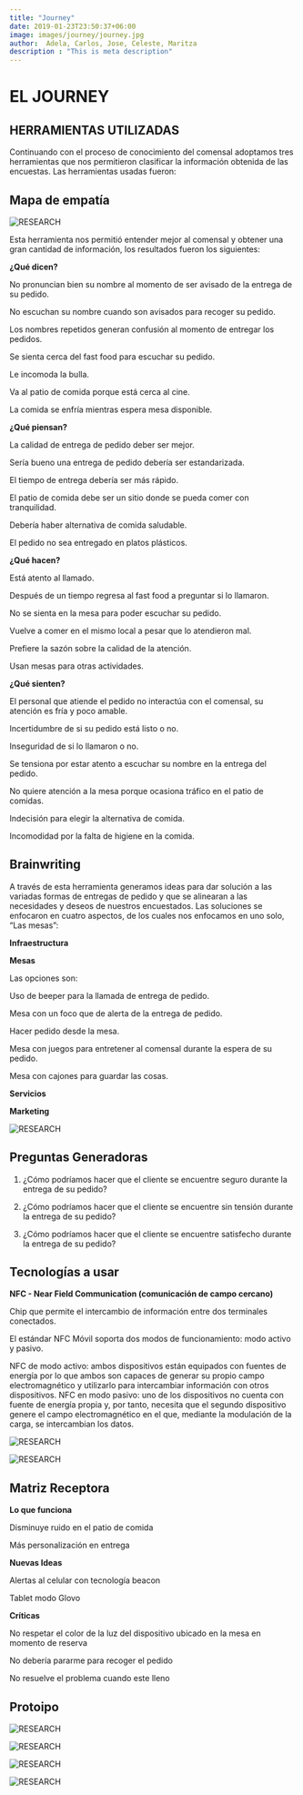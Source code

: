 ```yaml
---
title: "Journey"
date: 2019-01-23T23:50:37+06:00
image: images/journey/journey.jpg
author:  Adela, Carlos, Jose, Celeste, Maritza
description : "This is meta description"
---
```


# EL JOURNEY

HERRAMIENTAS UTILIZADAS
----

Continuando con el proceso de conocimiento del comensal adoptamos tres herramientas que nos permitieron clasificar la información obtenida de las encuestas.
Las herramientas usadas fueron:

Mapa de empatía
--

![RESEARCH](/research-insight/images/work/mapa.jpeg)

Esta herramienta nos permitió entender mejor al comensal y obtener una gran cantidad de información, los resultados fueron los siguientes:

**¿Qué dicen?**

No pronuncian bien su nombre al momento de ser avisado de la entrega de su pedido.

No escuchan su nombre cuando son avisados para recoger su pedido.

Los nombres repetidos generan confusión al momento de entregar los pedidos.

Se sienta cerca del fast food para escuchar su pedido.

Le incomoda la bulla.

Va al patio de comida porque está cerca al cine.

La comida se enfría mientras espera mesa disponible.

**¿Qué piensan?**

La calidad de entrega de pedido deber ser mejor.

Sería bueno una entrega de pedido debería ser estandarizada.

El tiempo de entrega debería ser más rápido.

El patio de comida debe ser un sitio donde se pueda comer con tranquilidad.

Debería haber alternativa de comida saludable.

El pedido no sea entregado en platos plásticos.

**¿Qué hacen?**

Está atento al llamado.

Después de un tiempo regresa al fast food a preguntar si lo llamaron.

No se sienta en la mesa para poder escuchar su pedido.

Vuelve a comer en el mismo local a pesar que lo atendieron mal.

Prefiere la sazón sobre la calidad de la atención.

Usan mesas para otras actividades.

**¿Qué sienten?**

El personal que atiende el pedido no interactúa con el comensal, su atención es fría y poco amable.

Incertidumbre de si su pedido está listo o no.

Inseguridad de si lo llamaron o no.

Se tensiona por estar atento a escuchar su nombre en la entrega del pedido.

No quiere atención a la mesa porque ocasiona tráfico en el patio de comidas.

Indecisión para elegir la alternativa de comida.

Incomodidad por la falta de higiene en la comida.


Brainwriting
---

A través de esta herramienta generamos ideas para dar solución a las variadas formas de entregas de pedido y que se alinearan a las necesidades y deseos de nuestros encuestados. Las soluciones se enfocaron en cuatro aspectos, de los cuales nos enfocamos en uno solo, “Las mesas”:

**Infraestructura**
 
**Mesas**

Las opciones son:

Uso de beeper para la llamada de entrega de pedido.

Mesa con un foco que de alerta de la entrega de pedido.

Hacer pedido desde la mesa.

Mesa con juegos para entretener al comensal durante la espera de su pedido. 

Mesa con cajones para guardar las cosas.

**Servicios**

**Marketing**  


![RESEARCH](/research-insight/images/work/brainwriting.jpeg)

Preguntas Generadoras
---
	
1) ¿Cómo podríamos hacer que el cliente se encuentre seguro durante la entrega de su pedido?

2) ¿Cómo podríamos hacer que el cliente se encuentre sin tensión durante la entrega de su pedido?

3) ¿Cómo podríamos hacer que el cliente se encuentre satisfecho durante la entrega de su pedido?


Tecnologías a usar
--

**NFC - Near Field Communication (comunicación de campo cercano)**

Chip que permite el intercambio de información entre dos terminales conectados.

El estándar NFC Móvil soporta dos modos de funcionamiento: modo activo y pasivo.

NFC de modo activo: ambos dispositivos están equipados con fuentes de energía por lo que ambos son capaces de generar su propio campo electromagnético y utilizarlo para intercambiar información con otros dispositivos.
NFC en modo pasivo: uno de los dispositivos no cuenta con fuente de energía propia y, por tanto, necesita que el segundo dispositivo genere el campo electromagnético en el que, mediante la modulación de la carga, se intercambian los datos. 

![RESEARCH](/research-insight/images/journey/nfc.jpeg)

![RESEARCH](/research-insight/images/journey/prototipos.jpeg)

Matriz Receptora
---
**Lo que funciona**

Disminuye ruido en el patio de comida

Más personalización en entrega

**Nuevas Ideas**

Alertas al celular con tecnología beacon

Tablet modo Glovo

**Críticas**

No respetar el color de la luz del dispositivo ubicado en la mesa en momento de reserva

No debería pararme para recoger el pedido

No resuelve el problema cuando este lleno

Protoipo
----
![RESEARCH](/research-insight/images/journey/mesa0.jpeg)

![RESEARCH](/research-insight/images/journey/mesa1.jpeg)

![RESEARCH](/research-insight/images/journey/mesa2.jpeg)

![RESEARCH](/research-insight/images/journey/producto.jpeg)

